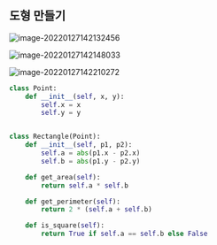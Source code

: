 ## 도형 만들기

![image-20220127142132456](C:\Users\USER\AppData\Roaming\Typora\typora-user-images\image-20220127142132456.png)

![image-20220127142148033](C:\Users\USER\AppData\Roaming\Typora\typora-user-images\image-20220127142148033.png)

![image-20220127142210272](C:\Users\USER\AppData\Roaming\Typora\typora-user-images\image-20220127142210272.png)

```python
class Point:
    def __init__(self, x, y):
        self.x = x
        self.y = y


class Rectangle(Point):
    def __init__(self, p1, p2):
        self.a = abs(p1.x - p2.x)
        self.b = abs(p1.y - p2.y)

    def get_area(self):
        return self.a * self.b

    def get_perimeter(self):
        return 2 * (self.a + self.b)

    def is_square(self):
        return True if self.a == self.b else False
```

